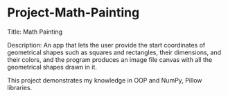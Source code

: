 # Project-Math-Painting

Title: Math Painting

Description: An app that lets the user provide the start coordinates of geometrical shapes such as
squares and rectangles, their dimensions, and their colors, and the program produces an image file canvas with all
the geometrical shapes drawn in it.

This project demonstrates my knowledge in OOP and NumPy, Pillow libraries.

